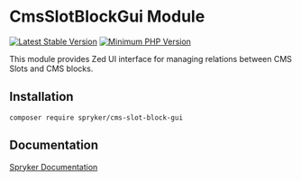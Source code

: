 # CmsSlotBlockGui Module
[![Latest Stable Version](https://poser.pugx.org/spryker/cms-slot-block-gui/v/stable.svg)](https://packagist.org/packages/spryker/cms-slot-block-gui)
[![Minimum PHP Version](https://img.shields.io/badge/php-%3E%3D%208.3-8892BF.svg)](https://php.net/)

This module provides Zed UI interface for managing relations between CMS Slots and CMS blocks.

## Installation

```
composer require spryker/cms-slot-block-gui
```

## Documentation

[Spryker Documentation](https://docs.spryker.com)
